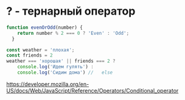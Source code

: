 
# ? - тернарный оператор


```js
function evenOrOdd(number) {
    return number % 2 === 0 ? 'Even' : 'Odd';
  }
```

```js
const weather = 'плохая';
const friends = 2
weather === 'хорошая' || friends === 2 ?
    console.log('Идем гулять') :
    console.log('Сидим дома') //   else
```


https://developer.mozilla.org/en-US/docs/Web/JavaScript/Reference/Operators/Conditional_operator